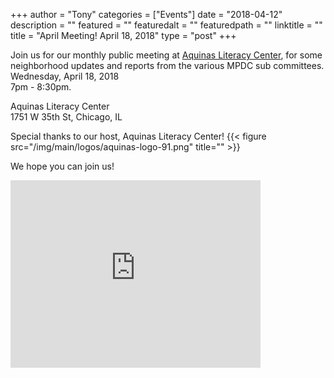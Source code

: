 
+++
author = "Tony"
categories = ["Events"]
date = "2018-04-12"
description = ""
featured = ""
featuredalt = ""
featuredpath = ""
linktitle = ""
title = "April Meeting! April 18, 2018"
type = "post"
+++

Join us for our monthly public meeting at <a href="http://aquinasliteracycenter.org">Aquinas Literacy Center</a>, for some neighborhood updates and reports from the various MPDC sub committees.
</br>Wednesday, April 18, 2018 
</br>7pm - 8:30pm. 

Aquinas Literacy Center<br/>
1751 W 35th St, Chicago, IL<br/>   

Special thanks to our host, Aquinas Literacy Center!
{{< figure src="/img/main/logos/aquinas-logo-91.png" title="" >}}

We hope you can join us! 

<iframe src="https://www.google.com/maps/embed?pb=!1m18!1m12!1m3!1d2972.9045854147253!2d-87.67224998462031!3d41.830352676379974!2m3!1f0!2f0!3f0!3m2!1i1024!2i768!4f13.1!3m3!1m2!1s0x880e2dc59896707f%3A0xf41b156f810bbed5!2sAquinas+Literacy+Center!5e0!3m2!1sen!2sus!4v1523660952134" width="400" height="300" frameborder="0" style="border:0" allowfullscreen></iframe>
<br/>
<br/>
